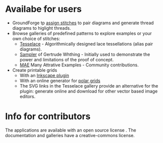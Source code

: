 Availabe for users
==================

* GroundForge tp [assign stitches](https://d-bl.github.io/GroundForge/tiles?whiting=C6_P120&patchWidth=9&patchHeight=10&k1=ctctr&d1=ct&c1=ctct&b1=ct&a1=ctctl&d2=ct&b2=ct&k3=ctctr&c3=ctct&a3=ctctl&footside=b,-,a,-&tile=831,4-7,-5-&headside=d,-,c,-&footsideStitch=ctctl&tileStitch=ct&headsideStitch=ctctr&shiftColsSW=-2&shiftRowsSW=2&shiftColsSE=2&shiftRowsSE=2)
  to pair diagrams and generate thread diagrams to higlight threads.
* Browse galleries of predefined patterns to explore examples or your own choice of stitches:
  * [Tesselace](https://d-bl.github.io/tesselace-to-gf/) - Algorithmically designed lace tessellations (alias pair diagrams).
  * [Sampler](https://d-bl.github.io/gw-lace-to-gf/) of Gertrude Whthing - Initially used to demonstrate the power and limitations of the proof of concept.
  * [MAE](https://d-bl.github.io/MAE-gf/) Many Attrative Examples - Community contributions.
* Create printable grids
  * With an [Inkscape plugin](https://d-bl.github.io/polar-grids/)
  * With an online generator for [polar grids](https://d-bl.github.io/polar-grids/)
  * The SVG links in the Tesselace gallery provide an alternative for the plugin: generate online and download for other vector based image editors.

Info for contributors
=====================
The applications are available with an open source license . The documentation and galleries have a creative-commons license.
